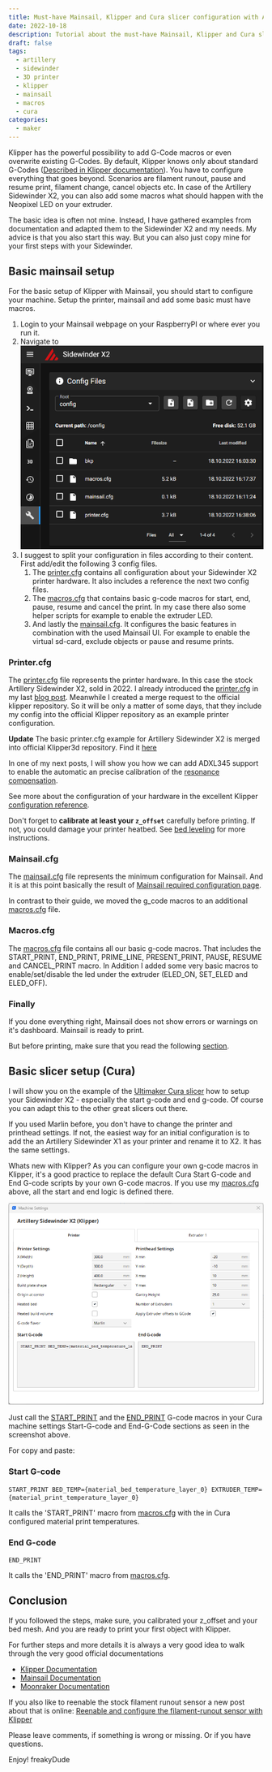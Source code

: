 ```yaml
---
title: Must-have Mainsail, Klipper and Cura slicer configuration with Artillery Sidewinder X2
date: 2022-10-18
description: Tutorial about the must-have Mainsail, Klipper and Cura slicer configuration files with Artillery Sidewinder X2. 
draft: false
tags: 
  - artillery
  - sidewinder
  - 3D printer
  - klipper
  - mainsail
  - macros
  - cura
categories:
  - maker
---
```


Klipper has the powerful possibility to add G-Code macros or even overwrite existing G-Codes. By default, Klipper knows only about standard G-Codes ([Described in Klipper documentation](https://www.klipper3d.org/G-Codes.html)). You have to configure everything that goes beyond. Scenarios are filament runout, pause and resume print, filament change, cancel objects etc. In case of the Artillery Sidewinder X2, you can also add some macros what should happen with the Neopixel LED on your extruder.

The basic idea is often not mine. Instead, I have gathered examples from documentation and adapted them to the Sidewinder X2 and my needs. My advice is that you also start this way. But you can also just copy mine for your first steps with your Sidewinder.

## Basic mainsail setup

For the basic setup of Klipper with Mainsail, you should start to configure your machine. Setup the printer, mainsail and add some basic must have macros.

1. Login to your Mainsail webpage on your RaspberryPI or where ever you run it.
1. Navigate to
   ![edit mainsail and klipper config files screenshot](images/mainsail_configfiles.png "edit mainsail and klipper config files")
1. I suggest to split your configuration in files according to their content. First add/edit the following 3 config files.
   1. The [printer.cfg](printer.cfg) contains all configuration about your Sidewinder X2 printer hardware. It also includes a reference the next two config files.
   1. The [macros.cfg](macros.cfg) that contains basic g-code macros for start, end, pause, resume and cancel the print. In my case there also some helper scripts for example to enable the extruder LED.
   1. And lastly the [mainsail.cfg](mainsail.cfg). It configures the basic features in combination with the used Mainsail UI. For example to enable the virtual sd-card, exclude objects or pause and resume prints.

### Printer.cfg

The [printer.cfg](printer.cfg) file represents the printer hardware. In this case the stock Artillery Sidewinder X2, sold in 2022. I already introduced the [printer.cfg](printer.cfg) in my last [blog post](../2022-10-01-klipper_with_artillery_sidewinder_x2/).
Meanwhile I created a merge request to the official klipper repository. So it will be only a matter of some days, that they include my config into the official Klipper repository as an example printer configuration.

**Update** The basic printer.cfg example for Artillery Sidewinder X2 is merged into official Klipper3d repository. Find it [here](https://github.com/Klipper3d/klipper/blob/master/config/printer-artillery-sidewinder-x2-2022.cfg)

In one of my next posts, I will show you how we can add ADXL345 support to enable the automatic an precise calibration of the [resonance compensation](https://www.klipper3d.org/Resonance_Compensation.html).

See more about the configuration of your hardware in the excellent Klipper [configuration reference](https://www.klipper3d.org/Config_Reference.html).

Don't forget to **calibrate at least your `z_offset`** carefully before printing. If not, you could damage your printer heatbed. See [bed leveling](https://www.klipper3d.org/Bed_Level.html) for more instructions.

### Mainsail.cfg

The [mainsail.cfg](mainsail.cfg) file represents the minimum configuration for Mainsail. And it is at this point basically the result of [Mainsail required configuration page](https://docs.mainsail.xyz/configuration).

In contrast to their guide, we moved the g_code macros to an additional [macros.cfg](macros.cfg) file.

### Macros.cfg

The [macros.cfg](macros.cfg) file contains all our basic g-code macros. That includes the START_PRINT, END_PRINT, PRIME_LINE, PRESENT_PRINT, PAUSE, RESUME and CANCEL_PRINT macro. In Addition I added some very basic macros to enable/set/disable the led under the extruder (ELED_ON, SET_ELED and ELED_OFF).

### Finally

If you done everything right, Mainsail does not show errors or warnings on it's dashboard. Mainsail is ready to print.

But before printing, make sure that you read the following [section](#basic-slicer-setup-cura).

## Basic slicer setup (Cura)

I will show you on the example of the [Ultimaker Cura slicer](https://ultimaker.com/de/software/ultimaker-cura) how to setup your Sidewinder X2 - especially the start g-code and end g-code. Of course you can adapt this to the other great slicers out there.

If you used Marlin before, you don't have to change the printer and printhead settings. If not, the easiest way for an initial configuration is to add the an Artillery Sidewinder X1 as your printer and rename it to X2. It has the same settings.

Whats new with Klipper? As you can configure your own g-code macros in Klipper, it's a good practice to replace the default Cura Start G-code and End G-code scripts by your own G-code macros.
If you use my [macros.cfg](macros.cfg) above, all the start and end logic is defined there.

![cura machine settings sceenshot](images/cura_machine_settings.png "cura machine settings sceenshot")

Just call the [START_PRINT](#start-g-code) and the [END_PRINT](#end-g-code) G-code macros in your Cura machine settings Start-G-code and End-G-Code sections as seen in the screenshot above.

For copy and paste:

### Start G-code

```text
START_PRINT BED_TEMP={material_bed_temperature_layer_0} EXTRUDER_TEMP={material_print_temperature_layer_0}
```

It calls the 'START_PRINT' macro from [macros.cfg](macros.cfg) with the in Cura configured material print temperatures.

### End G-code

```text
END_PRINT
```

It calls the 'END_PRINT' macro from [macros.cfg](macros.cfg).

## Conclusion

If you followed the steps, make sure, you calibrated your z_offset and your bed mesh. And you are ready to print your first object with Klipper.

For further steps and more details it is always a very good idea to walk through the very good official documentations

- [Klipper Documentation](https://www.klipper3d.org/Overview.html)
- [Mainsail Documentation](https://docs.mainsail.xyz/)
- [Moonraker Documentation](https://moonraker.readthedocs.io/)

If you also like to reenable the stock filament runout sensor a new post about that is online: [Reenable and configure the filament-runout sensor with Klipper](../2022-12-23-reenable_sidewinder_x2_runout_sensor/)

Please leave comments, if something is wrong or missing. Or if you have questions.

Enjoy!
freakyDude
